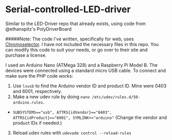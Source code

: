 Serial-controlled-LED-driver
============================

Similar to the LED-Driver repo that already exists, using code from @ethanspitz's PolyDriverBoard


#####Note: The code I've written, specifically for web, uses [Chromoselector](http://chromoselector.com/). I have not included the necessary files in this repo. You can modify this code to suit your needs, or go over to their site and purchase a license.

I used an Arduino Nano (ATMega 328) and a Raspberry Pi Model B. The devices were connected using a standard micro USB cable. To connect and make sure the PHP code works:

1. Use `lsusb` to find the Arduino vendor ID and product ID. Mine were 0403 and 6001, respectively.
2. Make a new udev rule by doing `nano /etc/udev/rules.d/50-arduino.rules`.
  * `SUBSYSTEMS=="usb", ATTRS{idVendor}=="0403", ATTRS{idProduct}=="6001", SYMLINK+="arduino"` (Change the vendor and product IDs if needed.)
3. Reload udev rules with `udevadm control --reload-rules`